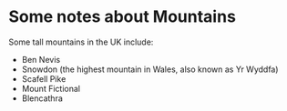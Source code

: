 Some notes about Mountains
==========================

Some tall mountains in the UK include:

* Ben Nevis
* Snowdon (the highest mountain in Wales, also known as Yr Wyddfa)
* Scafell Pike
* Mount Fictional
* Blencathra
